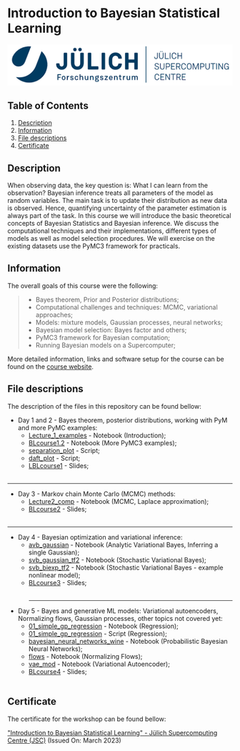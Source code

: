 #  Introduction to Bayesian Statistical Learning
<p align="center">
  <img src="images/banner.png">
</p>

## Table of Contents
1. [Description](#description)
2. [Information](#information)
3. [File descriptions](#files)
4. [Certificate](#certificate)

<a name="descripton"></a>
## Description

When observing data, the key question is: What I can learn from the observation? Bayesian inference treats all parameters of the model as random variables. The main task is to update their distribution as new data is observed. Hence, quantifying uncertainty of the parameter estimation is always part of the task. In this course we will introduce the basic theoretical concepts of Bayesian Statistics and Bayesian inference. We discuss the computational techniques and their implementations, different types of models as well as model selection procedures. We will exercise on the existing datasets use the PyMC3 framework for practicals.

<a name="information"></a>
## Information

The overall goals of this course were the following:
> - Bayes theorem, Prior and Posterior distributions;
> - Computational challenges and techniques: MCMC, variational approaches;
> - Models: mixture models, Gaussian processes, neural networks;
> - Bayesian model selection: Bayes factor and others;
> - PyMC3 framework for Bayesian computation;
> - Running Bayesian models on a Supercomputer;

More detailed information, links and software setup for the course can be found on the [course website](https://notes.desy.de/75r5l7QJQu6pVqHBFjYEzw?view).

<a name="files"></a>
## File descriptions

The description of the files in this repository can be found bellow:
- Day 1 and 2 - Bayes theorem, posterior distributions, working with PyM and more PyMC examples:
  - [Lecture_1_examples](https://github.com/HROlive/Introduction-to-Bayesian-Statistical-Learning/blob/main/Day%201%20and%202/Lecture_1_examples.ipynb) - Notebook (Introduction);
  - [BLcourse1.2](https://github.com/HROlive/Introduction-to-Bayesian-Statistical-Learning/blob/main/Day%201%20and%202/BLcourse1.2.ipynb) - Notebook (More PyMC3 examples);
  - [separation_plot](https://github.com/HROlive/Introduction-to-Bayesian-Statistical-Learning/blob/main/Day%201%20and%202/separation_plot.py) - Script;
  - [daft_plot](https://github.com/HROlive/Introduction-to-Bayesian-Statistical-Learning/blob/main/Day%201%20and%202/daft_plot.py) - Script;
  - [LBLcourse1](https://github.com/HROlive/Introduction-to-Bayesian-Statistical-Learning/blob/main/Day%201%20and%202/BLcourse1.pdf) - Slides;
<br></br>
______________
- Day 3 - Markov chain Monte Carlo (MCMC) methods:
  - [Lecture2_comp](https://github.com/HROlive/Introduction-to-Bayesian-Statistical-Learning/blob/main/Day%203/Lecture2_comp.ipynb) - Notebook (MCMC, Laplace approximation);
  - [BLcourse2](https://github.com/HROlive/Introduction-to-Bayesian-Statistical-Learning/blob/main/Day%203/BLcourse2.pdf) - Slides;
<br></br>
______________
- Day 4 - Bayesian optimization and variational inference:
  - [avb_gaussian](https://github.com/HROlive/Introduction-to-Bayesian-Statistical-Learning/blob/main/Day%204/avb_gaussian.ipynb) - Notebook (Analytic Variational Bayes, Inferring a single Gaussian);
  - [svb_gaussian_tf2](https://github.com/HROlive/Introduction-to-Bayesian-Statistical-Learning/blob/main/Day%204/svb_gaussian_tf2.ipynb) - Notebook (Stochastic Variational Bayes);
  - [svb_biexp_tf2](https://github.com/HROlive/Introduction-to-Bayesian-Statistical-Learning/blob/main/Day%204/svb_biexp_tf2.ipynb) - Notebook (Stochastic Variational Bayes - example nonlinear model);
  - [BLcourse3](https://github.com/HROlive/Introduction-to-Bayesian-Statistical-Learning/blob/main/Day%204/BLcourse3.pdf) - Slides;
<br></br>
    ______________
- Day 5 - Bayes and generative ML models: Variational autoencoders, Normalizing flows, Gaussian processes, other topics not covered yet:
  - [01_simple_gp_regression](https://github.com/HROlive/Introduction-to-Bayesian-Statistical-Learning/blob/main/Day%205/01_simple_gp_regression.ipynb) - Notebook (Regression);
  - [01_simple_gp_regression](https://github.com/HROlive/Introduction-to-Bayesian-Statistical-Learning/blob/main/Day%205/01_simple_gp_regression.py) - Script (Regression);
  - [bayesian_neural_networks_wine](https://github.com/HROlive/Introduction-to-Bayesian-Statistical-Learning/blob/main/Day%205/bayesian_neural_networks_wine.ipynb) - Notebook (Probabilistic Bayesian Neural Networks);
  - [flows](https://github.com/HROlive/Introduction-to-Bayesian-Statistical-Learning/blob/main/Day%205/flows.ipynb) - Notebook (Normalizing Flows);
  - [vae_mod](https://github.com/HROlive/Introduction-to-Bayesian-Statistical-Learning/blob/main/Day%205/vae_mod.ipynb) - Notebook (Variational Autoencoder);
  - [BLcourse4](https://github.com/HROlive/Introduction-to-Bayesian-Statistical-Learning/blob/main/Day%205/BLcourse4.pdf) - Slides;
<br></br>

<a name="certificate"></a>
## Certificate

The certificate for the workshop can be found bellow:

["Introduction to Bayesian Statistical Learning" - Jülich Supercomputing Centre (JSC)](https://github.com/HROlive/Introduction-to-Bayesian-Statistical-Learning/blob/main/images/certificate.pdf) (Issued On: March 2023)
